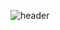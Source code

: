 ![header](https://capsule-render.vercel.app/api?type=waving&color=auto&height=300&section=header&text=Todobin&fontSize=90)

